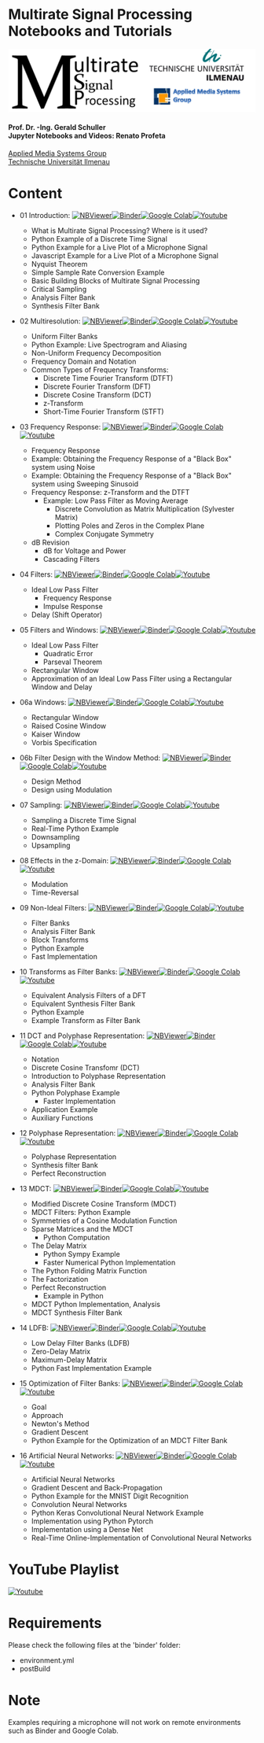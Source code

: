 # Multirate Signal Processing Notebooks and Tutorials
<p align="center">
    <img src="./images/msp_header.png">
</p>

#### Prof. Dr. -Ing. Gerald Schuller <br> Jupyter Notebooks and Videos: Renato Profeta
[Applied Media Systems Group](https://www.tu-ilmenau.de/en/applied-media-systems-group/) <br>
[Technische Universität Ilmenau](https://www.tu-ilmenau.de/)

# Content
- 01 Introduction: [![NBViewer](https://badgen.net/badge/Launch/on%20NBViewer/blue?icon=terminal)](https://nbviewer.jupyter.org/github/GuitarsAI/MRSP_Notebooks/blob/master/MSP_Intro.ipynb)[![Binder](https://mybinder.org/badge_logo.svg)](https://mybinder.org/v2/gh/GuitarsAI/MRSP_Notebooks/master?filepath=MSP_Intro.ipynb)[![Google Colab](https://badgen.net/badge/Launch/on%20Google%20Colab/black?icon=terminal)](https://colab.research.google.com/github/GuitarsAI/MRSP_Notebooks/blob/master/MSP_Intro.ipynb)[![Youtube](https://badgen.net/badge/Launch/on%20YouTube/red?icon=terminal)](https://youtu.be/rkQN6WVi8ak)

  - What is Multirate Signal Processing? Where is it used?
  - Python Example of a Discrete Time Signal
  - Python Example for a Live Plot of a Microphone Signal
  - Javascript Example for a Live Plot of a Microphone Signal
  - Nyquist Theorem
  - Simple Sample Rate Conversion Example
  - Basic Building Blocks of Multirate Signal Processing
  - Critical Sampling
  - Analysis Filter Bank
  - Synthesis Filter Bank
  
- 02 Multiresolution: [![NBViewer](https://badgen.net/badge/Launch/on%20NBViewer/blue?icon=terminal)](https://nbviewer.jupyter.org/github/GuitarsAI/MRSP_Notebooks/blob/master/MSP_Multiresolution.ipynb)[![Binder](https://mybinder.org/badge_logo.svg)](https://mybinder.org/v2/gh/GuitarsAI/MRSP_Notebooks/master?filepath=MSP_Multiresolution.ipynb)[![Google Colab](https://badgen.net/badge/Launch/on%20Google%20Colab/black?icon=terminal)](https://colab.research.google.com/github/GuitarsAI/MRSP_Notebooks/blob/master/MSP_Multiresolution.ipynb)[![Youtube](https://badgen.net/badge/Launch/on%20YouTube/red?icon=terminal)](https://youtu.be/O4m8fZHgl0c)

  - Uniform Filter Banks
  - Python Example: Live Spectrogram and Aliasing
  - Non-Uniform Frequency Decomposition
  - Frequency Domain and Notation
  - Common Types of Frequency Transforms:
    - Discrete Time Fourier Transform (DTFT)
    - Discrete Fourier Transform (DFT)
    - Discrete Cosine Transform (DCT)
    - z-Transform
    - Short-Time Fourier Transform (STFT)
    
- 03 Frequency Response: [![NBViewer](https://badgen.net/badge/Launch/on%20NBViewer/blue?icon=terminal)](https://nbviewer.jupyter.org/github/GuitarsAI/MRSP_Notebooks/blob/master/MSP_FrequencyResponse.ipynb)[![Binder](https://mybinder.org/badge_logo.svg)](https://mybinder.org/v2/gh/GuitarsAI/MRSP_Notebooks/master?filepath=MSP_FrequencyResponse.ipynb)[![Google Colab](https://badgen.net/badge/Launch/on%20Google%20Colab/black?icon=terminal)](https://colab.research.google.com/github/GuitarsAI/MRSP_Notebooks/blob/master/MSP_FrequencyResponse.ipynb)[![Youtube](https://badgen.net/badge/Launch/on%20YouTube/red?icon=terminal)](https://youtu.be/7XWrH9IV-EA)

    - Frequency Response
    - Example: Obtaining the Frequency Response of a "Black Box" system using Noise
    - Example: Obtaining the Frequency Response of a "Black Box" system using Sweeping Sinusoid
    - Frequency Response: z-Transform and the DTFT
        - Example: Low Pass Filter as Moving Average
            - Discrete Convolution as Matrix Multiplication (Sylvester Matrix)
            - Plotting Poles and Zeros in the Complex Plane
            - Complex Conjugate Symmetry
    - dB Revision
        - dB for Voltage and Power
        - Cascading Filters
        
 - 04 Filters: [![NBViewer](https://badgen.net/badge/Launch/on%20NBViewer/blue?icon=terminal)](https://nbviewer.jupyter.org/github/GuitarsAI/MRSP_Notebooks/blob/master/MSP_Filters.ipynb)[![Binder](https://mybinder.org/badge_logo.svg)](https://mybinder.org/v2/gh/GuitarsAI/MRSP_Notebooks/master?filepath=MSP_Filters.ipynb)[![Google Colab](https://badgen.net/badge/Launch/on%20Google%20Colab/black?icon=terminal)](https://colab.research.google.com/github/GuitarsAI/MRSP_Notebooks/blob/master/MSP_Filters.ipynb)[![Youtube](https://badgen.net/badge/Launch/on%20YouTube/red?icon=terminal)](https://youtu.be/BhyxN_INkNw)

    - Ideal Low Pass Filter
        - Frequency Response
        - Impulse Response
    - Delay (Shift Operator)
  
- 05 Filters and Windows: [![NBViewer](https://badgen.net/badge/Launch/on%20NBViewer/blue?icon=terminal)](https://nbviewer.jupyter.org/github/GuitarsAI/MRSP_Notebooks/blob/master/MRSP_FiltersAndWindows.ipynb)[![Binder](https://mybinder.org/badge_logo.svg)](https://mybinder.org/v2/gh/GuitarsAI/MRSP_Notebooks/master?filepath=MRSP_FiltersAndWindows.ipynb)[![Google Colab](https://badgen.net/badge/Launch/on%20Google%20Colab/black?icon=terminal)](https://colab.research.google.com/github/GuitarsAI/MRSP_Notebooks/blob/master/MRSP_FiltersAndWindows.ipynb)[![Youtube](https://badgen.net/badge/Launch/on%20YouTube/red?icon=terminal)](https://youtu.be/CmwHW7PBNf8)

    - Ideal Low Pass Filter
        - Quadratic Error
        - Parseval Theorem
    - Rectangular Window
    - Approximation of an Ideal Low Pass Filter using a Rectangular Window and Delay
    
 - 06a Windows: [![NBViewer](https://badgen.net/badge/Launch/on%20NBViewer/blue?icon=terminal)](https://nbviewer.jupyter.org/github/GuitarsAI/MRSP_Notebooks/blob/master/MRSP_Windows.ipynb)[![Binder](https://mybinder.org/badge_logo.svg)](https://mybinder.org/v2/gh/GuitarsAI/MRSP_Notebooks/master?filepath=MRSP_Windows.ipynb)[![Google Colab](https://badgen.net/badge/Launch/on%20Google%20Colab/black?icon=terminal)](https://colab.research.google.com/github/GuitarsAI/MRSP_Notebooks/blob/master/MRSP_Windows.ipynb)[![Youtube](https://badgen.net/badge/Launch/on%20YouTube/red?icon=terminal)](https://youtu.be/Dwkdlb5xYkM)

    - Rectangular Window
    - Raised Cosine Window
    - Kaiser Window
    - Vorbis Specification
  
 - 06b Filter Design with the Window Method: [![NBViewer](https://badgen.net/badge/Launch/on%20NBViewer/blue?icon=terminal)](https://nbviewer.jupyter.org/github/GuitarsAI/MRSP_Notebooks/blob/master/MRSP_Filter_Design_Windows.ipynb)[![Binder](https://mybinder.org/badge_logo.svg)](https://mybinder.org/v2/gh/GuitarsAI/MRSP_Notebooks/master?filepath=MRSP_Filter_Design_Windows.ipynb)[![Google Colab](https://badgen.net/badge/Launch/on%20Google%20Colab/black?icon=terminal)](https://colab.research.google.com/github/GuitarsAI/MRSP_Notebooks/blob/master/MRSP_Filter_Design_Windows.ipynb)[![Youtube](https://badgen.net/badge/Launch/on%20YouTube/red?icon=terminal)](https://youtu.be/hxWyLvSwh7k)

    - Design Method
    - Design using Modulation
  
 - 07 Sampling: [![NBViewer](https://badgen.net/badge/Launch/on%20NBViewer/blue?icon=terminal)](https://nbviewer.jupyter.org/github/GuitarsAI/MRSP_Notebooks/blob/master/MRSP_Sampling.ipynb)[![Binder](https://mybinder.org/badge_logo.svg)](https://mybinder.org/v2/gh/GuitarsAI/MRSP_Notebooks/master?filepath=MRSP_Sampling.ipynb)[![Google Colab](https://badgen.net/badge/Launch/on%20Google%20Colab/black?icon=terminal)](https://colab.research.google.com/github/GuitarsAI/MRSP_Notebooks/blob/master/MRSP_Sampling.ipynb)[![Youtube](https://badgen.net/badge/Launch/on%20YouTube/red?icon=terminal)](https://youtu.be/PEaW9xG5cJM)
 
    - Sampling a Discrete Time Signal
    - Real-Time Python Example
    - Downsampling
    - Upsampling

- 08 Effects in the z-Domain: [![NBViewer](https://badgen.net/badge/Launch/on%20NBViewer/blue?icon=terminal)](https://nbviewer.jupyter.org/github/GuitarsAI/MRSP_Notebooks/blob/master/MRSP_zDomain.ipynb)[![Binder](https://mybinder.org/badge_logo.svg)](https://mybinder.org/v2/gh/GuitarsAI/MRSP_Notebooks/master?filepath=MRSP_zDomain.ipynb)[![Google Colab](https://badgen.net/badge/Launch/on%20Google%20Colab/black?icon=terminal)](https://colab.research.google.com/github/GuitarsAI/MRSP_Notebooks/blob/master/MRSP_zDomain.ipynb)[![Youtube](https://badgen.net/badge/Launch/on%20YouTube/red?icon=terminal)](https://youtu.be/Ocb7r3ww5Tc)
 
    - Modulation
    - Time-Reversal
        
 - 09 Non-Ideal Filters: [![NBViewer](https://badgen.net/badge/Launch/on%20NBViewer/blue?icon=terminal)](https://nbviewer.jupyter.org/github/GuitarsAI/MRSP_Notebooks/blob/master/MRSP_nonIdeal.ipynb)[![Binder](https://mybinder.org/badge_logo.svg)](https://mybinder.org/v2/gh/GuitarsAI/MRSP_Notebooks/master?filepath=MRSP_nonIdeal.ipynb)[![Google Colab](https://badgen.net/badge/Launch/on%20Google%20Colab/black?icon=terminal)](https://colab.research.google.com/github/GuitarsAI/MRSP_Notebooks/blob/master/MRSP_nonIdeal.ipynb)[![Youtube](https://badgen.net/badge/Launch/on%20YouTube/red?icon=terminal)](https://youtu.be/wdFrdt3m0BU)
 
    - Filter Banks
    - Analysis Filter Bank
    - Block Transforms
    - Python Example
    - Fast Implementation
 
 - 10 Transforms as Filter Banks: [![NBViewer](https://badgen.net/badge/Launch/on%20NBViewer/blue?icon=terminal)](https://nbviewer.jupyter.org/github/GuitarsAI/MRSP_Notebooks/blob/master/MRSP_DFT_Equivalent.ipynb)[![Binder](https://mybinder.org/badge_logo.svg)](https://mybinder.org/v2/gh/GuitarsAI/MRSP_Notebooks/master?filepath=MRSP_DFT_Equivalent.ipynb)[![Google Colab](https://badgen.net/badge/Launch/on%20Google%20Colab/black?icon=terminal)](https://colab.research.google.com/github/GuitarsAI/MRSP_Notebooks/blob/master/MRSP_DFT_Equivalent.ipynb)[![Youtube](https://badgen.net/badge/Launch/on%20YouTube/red?icon=terminal)](https://youtu.be/4-5xq47I7gs)
 
    - Equivalent Analysis Filters of a DFT
    - Equivalent Synthesis Filter Bank
    - Python Example
    - Example Transform as Filter Bank
 
 - 11 DCT and Polyphase Representation: [![NBViewer](https://badgen.net/badge/Launch/on%20NBViewer/blue?icon=terminal)](https://nbviewer.jupyter.org/github/GuitarsAI/MRSP_Notebooks/blob/master/MRSP_DCT_Polyphase.ipynb)[![Binder](https://mybinder.org/badge_logo.svg)](https://mybinder.org/v2/gh/GuitarsAI/MRSP_Notebooks/master?filepath=MRSP_DCT_Polyphase.ipynb)[![Google Colab](https://badgen.net/badge/Launch/on%20Google%20Colab/black?icon=terminal)](https://colab.research.google.com/github/GuitarsAI/MRSP_Notebooks/blob/master/MRSP_DCT_Polyphase.ipynb)[![Youtube](https://badgen.net/badge/Launch/on%20YouTube/red?icon=terminal)](https://youtu.be/sPXt7PBBwnw)
 
    - Notation
    - Discrete Cosine Transfomr (DCT)
    - Introduction to Polyphase Representation
    - Analysis Filter Bank
    - Python Polyphase Example
        - Faster Implementation
    - Application Example
    - Auxiliary Functions
    
 - 12 Polyphase Representation: [![NBViewer](https://badgen.net/badge/Launch/on%20NBViewer/blue?icon=terminal)](https://nbviewer.jupyter.org/github/GuitarsAI/MRSP_Notebooks/blob/master/MRSP_Polyphase.ipynb)[![Binder](https://mybinder.org/badge_logo.svg)](https://mybinder.org/v2/gh/GuitarsAI/MRSP_Notebooks/master?filepath=MRSP_Polyphase.ipynb)[![Google Colab](https://badgen.net/badge/Launch/on%20Google%20Colab/black?icon=terminal)](https://colab.research.google.com/github/GuitarsAI/MRSP_Notebooks/blob/master/MRSP_Polyphase.ipynb)[![Youtube](https://badgen.net/badge/Launch/on%20YouTube/red?icon=terminal)](https://youtu.be/oGT5GcOIvFo)
 
    - Polyphase Representation
    - Synthesis filter Bank
    - Perfect Reconstruction
    
 - 13 MDCT: [![NBViewer](https://badgen.net/badge/Launch/on%20NBViewer/blue?icon=terminal)](https://nbviewer.jupyter.org/github/GuitarsAI/MRSP_Notebooks/blob/master/MRSP_mdct.ipynb)[![Binder](https://mybinder.org/badge_logo.svg)](https://mybinder.org/v2/gh/GuitarsAI/MRSP_Notebooks/master?filepath=MRSP_mdct.ipynb)[![Google Colab](https://badgen.net/badge/Launch/on%20Google%20Colab/black?icon=terminal)](https://colab.research.google.com/github/GuitarsAI/MRSP_Notebooks/blob/master/MRSP_mdct.ipynb)[![Youtube](https://badgen.net/badge/Launch/on%20YouTube/red?icon=terminal)](https://youtu.be/RhDB5yKdU5s)
 
    - Modified Discrete Cosine Transform (MDCT)
    - MDCT Filters: Python Example
    - Symmetries of a Cosine Modulation Function
    - Sparse Matrices and the MDCT
        -  Python Computation
    - The Delay Matrix
        - Python Sympy Example
        - Faster Numerical Python Implementation
    - The Python Folding Matrix Function
    - The Factorization
    - Perfect Reconstruction
        - Example in Python
    - MDCT Python Implementation, Analysis
    - MDCT Synthesis Filter Bank
    
- 14 LDFB: [![NBViewer](https://badgen.net/badge/Launch/on%20NBViewer/blue?icon=terminal)](https://nbviewer.jupyter.org/github/GuitarsAI/MRSP_Notebooks/blob/master/MRSP_LDFB.ipynb)[![Binder](https://mybinder.org/badge_logo.svg)](https://mybinder.org/v2/gh/GuitarsAI/MRSP_Notebooks/master?filepath=MRSP_LDFB.ipynb)[![Google Colab](https://badgen.net/badge/Launch/on%20Google%20Colab/black?icon=terminal)](https://colab.research.google.com/github/GuitarsAI/MRSP_Notebooks/blob/master/MRSP_LDFB.ipynb)[![Youtube](https://badgen.net/badge/Launch/on%20YouTube/red?icon=terminal)](https://youtu.be/MFbMI5yoaOk)
 
    - Low Delay Filter Banks (LDFB)
    - Zero-Delay Matrix
    - Maximum-Delay Matrix
    - Python Fast Implementation Example
    
- 15 Optimization of Filter Banks: [![NBViewer](https://badgen.net/badge/Launch/on%20NBViewer/blue?icon=terminal)](https://nbviewer.jupyter.org/github/GuitarsAI/MRSP_Notebooks/blob/master/MRSP_Optimization_FilterBanks.ipynb)[![Binder](https://mybinder.org/badge_logo.svg)](https://mybinder.org/v2/gh/GuitarsAI/MRSP_Notebooks/master?filepath=MRSP_Optimization_FilterBanks.ipynb)[![Google Colab](https://badgen.net/badge/Launch/on%20Google%20Colab/black?icon=terminal)](https://colab.research.google.com/github/GuitarsAI/MRSP_Notebooks/blob/master/MRSP_Optimization_FilterBanks.ipynb)[![Youtube](https://badgen.net/badge/Launch/on%20YouTube/red?icon=terminal)](https://youtu.be/5TdrxOhlROk)
 
    - Goal
    - Approach
    - Newton's Method
    - Gradient Descent
    - Python Example for the Optimization of an MDCT Filter Bank
    
- 16 Artificial Neural Networks: [![NBViewer](https://badgen.net/badge/Launch/on%20NBViewer/blue?icon=terminal)](https://nbviewer.jupyter.org/github/GuitarsAI/MRSP_Notebooks/blob/master/MRSP_NeuralNets.ipynb)[![Binder](https://mybinder.org/badge_logo.svg)](https://mybinder.org/v2/gh/GuitarsAI/MRSP_Notebooks/master?filepath=MRSP_NeuralNets.ipynb)[![Google Colab](https://badgen.net/badge/Launch/on%20Google%20Colab/black?icon=terminal)](https://colab.research.google.com/github/GuitarsAI/MRSP_Notebooks/blob/master/MRSP_NeuralNets.ipynb)[![Youtube](https://badgen.net/badge/Launch/on%20YouTube/red?icon=terminal)](https://youtu.be/4l3uTwFJpdo)
 
    - Artificial Neural Networks
    - Gradient Descent and Back-Propagation
    - Python Example for the MNIST Digit Recognition
    - Convolution Neural Networks
    - Python Keras Convolutional Neural Network Example
    - Implementation using Python Pytorch
    - Implementation using a Dense Net
    - Real-Time Online-Implementation of Convolutional Neural Networks

    
 # YouTube Playlist
 [![Youtube](https://badgen.net/badge/Launch/on%20YouTube/red?icon=terminal)](https://www.youtube.com/playlist?list=PL6QnpHKwdPYiDOUHecdZc1WPTnJ-dd0cT)
 

# Requirements
Please check the following files at the 'binder' folder:
  - environment.yml
  - postBuild
  
 # Note
 Examples requiring a microphone will not work on remote environments such as Binder and Google Colab. 
